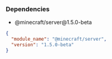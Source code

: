 ### Dependencies
- <p>@minecraft/server@1.5.0-beta</p>
```json
{
  "module_name": "@minecraft/server",
  "version": "1.5.0-beta"
}
```
